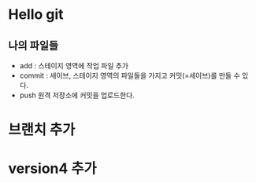# Hello git

## 나의 파일들

- add : 스테이지 영역에 작업 파일 추가
- commit : 세이브, 스테이지 영역의 파일들을 가지고 커밋(=세이브)를 만들 수 있다.
- push 원격 저장소에 커밋을 업로드한다.
# 브랜치 추가

# version4 추가
